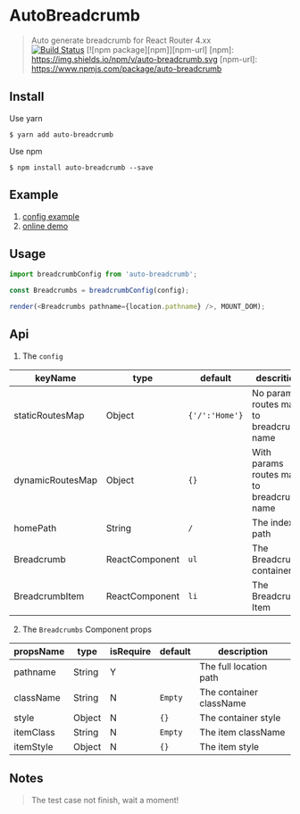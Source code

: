 # AutoBreadcrumb
> Auto generate breadcrumb for React Router 4.xx  
[![Build Status](https://travis-ci.org/magic-FE/magic-cli.svg?branch=master)](https://travis-ci.org/magic-FE/magic-cli)
[![npm package][npm]][npm-url]
[npm]: https://img.shields.io/npm/v/auto-breadcrumb.svg
[npm-url]: https://www.npmjs.com/package/auto-breadcrumb

## Install  

Use yarn
```
$ yarn add auto-breadcrumb
```
  
Use npm
```
$ npm install auto-breadcrumb --save
```
## Example
1. [config example](https://github.com/likun7981/auto-breadcrumb/blob/master/demo/RecursivePaths.js#L6-L10)
2. [online demo](https://likun7981.github.io/auto-breadcrumb/)

## Usage
```javascript
import breadcrumbConfig from 'auto-breadcrumb';

const Breadcrumbs = breadcrumbConfig(config);

render(<Breadcrumbs pathname={location.pathname} />, MOUNT_DOM);
```
## Api
1. The `config`

keyName | type | default | descrition
--------|------|---------|-----------
staticRoutesMap | Object | `{'/':'Home'}` | No params routes map to breadcrumb name
dynamicRoutesMap | Object | `{}` | With params routes map to breadcrumb name
homePath | String | `/` | The index path
Breadcrumb | ReactComponent | `ul` | The Breadcrumb container
BreadcrumbItem | ReactComponent | `li` | The Breadcrumb Item 
  
2. The `Breadcrumbs` Component props

propsName | type | isRequire | default | description
----------|------|-----------|---------|------------
 pathname | String | Y |  | The full location path
 className | String | N | `Empty` |The container className
 style | Object | N | `{}`|The container style
 itemClass | String | N | `Empty` |The item className
 itemStyle | Object | N | `{}`|The item style

## Notes
> The test case not finish, wait a moment!